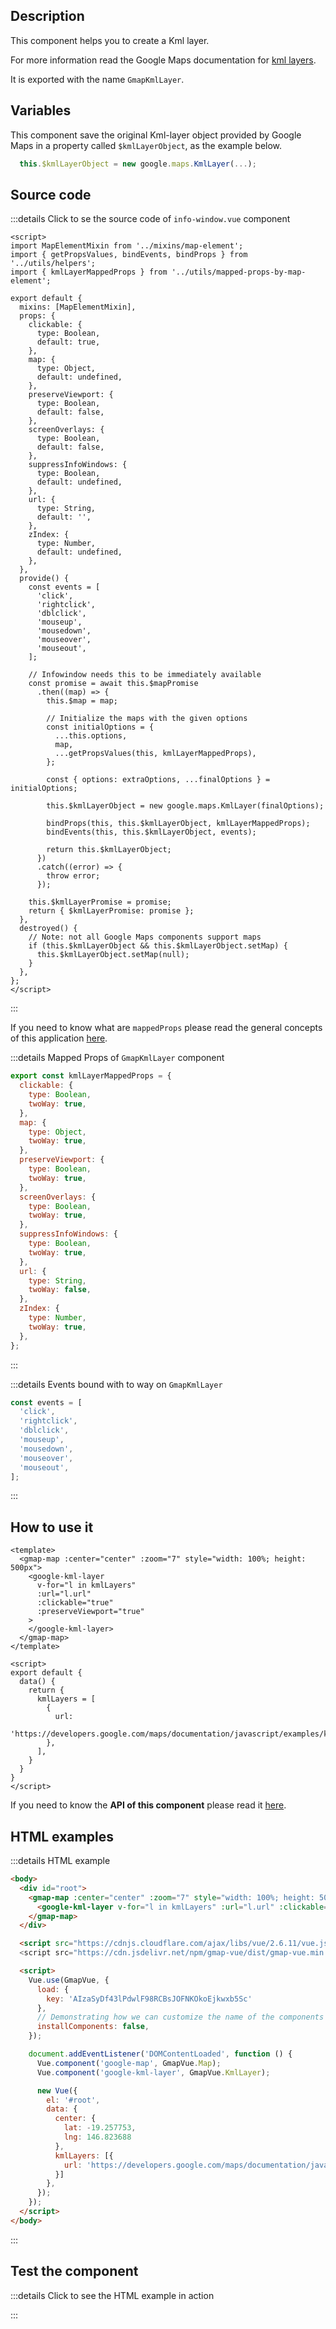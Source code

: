 ## Description

This component helps you to create a Kml layer.

For more information read the Google Maps documentation for [kml layers](https://developers.google.com/maps/documentation/javascript/kmllayer).

It is exported with the name `GmapKmlLayer`.

## Variables

This component save the original Kml-layer object provided by Google Maps in a property called `$kmlLayerObject`, as the example below.

```javascript
  this.$kmlLayerObject = new google.maps.KmlLayer(...);
```

## Source code

:::details Click to se the source code of <code>info-window.vue</code> component

```vue
<script>
import MapElementMixin from '../mixins/map-element';
import { getPropsValues, bindEvents, bindProps } from '../utils/helpers';
import { kmlLayerMappedProps } from '../utils/mapped-props-by-map-element';

export default {
  mixins: [MapElementMixin],
  props: {
    clickable: {
      type: Boolean,
      default: true,
    },
    map: {
      type: Object,
      default: undefined,
    },
    preserveViewport: {
      type: Boolean,
      default: false,
    },
    screenOverlays: {
      type: Boolean,
      default: false,
    },
    suppressInfoWindows: {
      type: Boolean,
      default: undefined,
    },
    url: {
      type: String,
      default: '',
    },
    zIndex: {
      type: Number,
      default: undefined,
    },
  },
  provide() {
    const events = [
      'click',
      'rightclick',
      'dblclick',
      'mouseup',
      'mousedown',
      'mouseover',
      'mouseout',
    ];

    // Infowindow needs this to be immediately available
    const promise = await this.$mapPromise
      .then((map) => {
        this.$map = map;

        // Initialize the maps with the given options
        const initialOptions = {
          ...this.options,
          map,
          ...getPropsValues(this, kmlLayerMappedProps),
        };

        const { options: extraOptions, ...finalOptions } = initialOptions;

        this.$kmlLayerObject = new google.maps.KmlLayer(finalOptions);

        bindProps(this, this.$kmlLayerObject, kmlLayerMappedProps);
        bindEvents(this, this.$kmlLayerObject, events);

        return this.$kmlLayerObject;
      })
      .catch((error) => {
        throw error;
      });

    this.$kmlLayerPromise = promise;
    return { $kmlLayerPromise: promise };
  },
  destroyed() {
    // Note: not all Google Maps components support maps
    if (this.$kmlLayerObject && this.$kmlLayerObject.setMap) {
      this.$kmlLayerObject.setMap(null);
    }
  },
};
</script>

```

:::

If you need to know what are `mappedProps` please read the general concepts of this application [here](/code/utils/mapped-props-by-map-element.html#autocompletemappedprops).

:::details Mapped Props of <code>GmapKmlLayer</code> component

```javascript
export const kmlLayerMappedProps = {
  clickable: {
    type: Boolean,
    twoWay: true,
  },
  map: {
    type: Object,
    twoWay: true,
  },
  preserveViewport: {
    type: Boolean,
    twoWay: true,
  },
  screenOverlays: {
    type: Boolean,
    twoWay: true,
  },
  suppressInfoWindows: {
    type: Boolean,
    twoWay: true,
  },
  url: {
    type: String,
    twoWay: false,
  },
  zIndex: {
    type: Number,
    twoWay: true,
  },
};
```

:::

:::details Events bound with to way on <code>GmapKmlLayer</code>

```javascript
const events = [
  'click',
  'rightclick',
  'dblclick',
  'mouseup',
  'mousedown',
  'mouseover',
  'mouseout',
];
```

:::

## How to use it

```vue
<template>
  <gmap-map :center="center" :zoom="7" style="width: 100%; height: 500px">
    <google-kml-layer
      v-for="l in kmlLayers"
      :url="l.url"
      :clickable="true"
      :preserveViewport="true"
    >
    </google-kml-layer>
  </gmap-map>
</template>

<script>
export default {
  data() {
    return {
      kmlLayers = [
        {
          url:
            'https://developers.google.com/maps/documentation/javascript/examples/kml/westcampus.kml',
        },
      ],
    }
  }
}
</script>
```

If you need to know the **API of this component** please read it [here](/code/components/kml-layer.html).

## HTML examples

:::details HTML example

```html
<body>
  <div id="root">
    <gmap-map :center="center" :zoom="7" style="width: 100%; height: 500px">
      <google-kml-layer v-for="l in kmlLayers" :url="l.url" :clickable="true" :preserveViewport="true"></google-kml-layer>
    </gmap-map>
  </div>

  <script src="https://cdnjs.cloudflare.com/ajax/libs/vue/2.6.11/vue.js"></>
  <script src="https://cdn.jsdelivr.net/npm/gmap-vue/dist/gmap-vue.min.js"></script>

  <script>
    Vue.use(GmapVue, {
      load: {
        key: 'AIzaSyDf43lPdwlF98RCBsJOFNKOkoEjkwxb5Sc'
      },
      // Demonstrating how we can customize the name of the components
      installComponents: false,
    });

    document.addEventListener('DOMContentLoaded', function () {
      Vue.component('google-map', GmapVue.Map);
      Vue.component('google-kml-layer', GmapVue.KmlLayer);

      new Vue({
        el: '#root',
        data: {
          center: {
            lat: -19.257753,
            lng: 146.823688
          },
          kmlLayers: [{
            url: 'https://developers.google.com/maps/documentation/javascript/examples/kml/westcampus.kml'
          }]
        },
      });
    });
  </script>
</body>
```

:::

## Test the component

:::details Click to see the HTML example in action

<eg-base>
  <eg-kml-layer />
</eg-base>

:::
